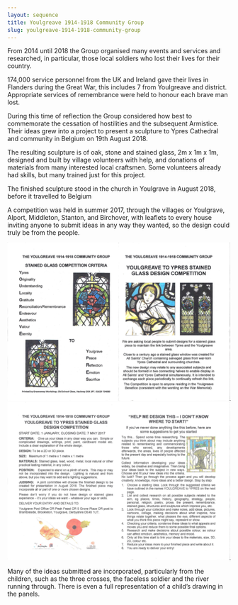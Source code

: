 ```yaml
---
layout: sequence
title: Youlgreave 1914-1918 Community Group
slug: youlgreave-1914-1918-community-group
---
```


From 2014 until 2018 the Group organised many events and services and researched, in particular, those local soldiers who lost their lives for their country.

174,000 service personnel from the UK and Ireland gave their lives in Flanders during the Great War,  this includes 7 from Youlgreave and district.
Appropriate services of remembrance were held to honour each brave man lost.

During this time of reflection the Group considered how best to commemorate the cessation of hostilities and the subsequent Armistice. Their ideas grew into a project to present a sculpture to Ypres Cathedral and community in Belgium on 19th August 2018. 

The resulting sculpture is of oak, stone and stained glass, 2m x 1m x 1m, designed and built by village volunteers with help, and donations of materials from many interested local craftsmen. Some volunteers already had skills, but many trained just for this project.

The finished sculpture stood in the church in Youlgrave in August 2018, before it travelled to Belgium

A competition was held in summer 2017, through the villages or Youlgrave, Alport, Middleton, Stanton, and Birchover, with leaflets to every house inviting anyone to submit ideas in any way they wanted, so the design could truly be from the people.

![Competion entry leaflet](/assets/images/community-group/Design-competition-leaflet-1.jpg)
![](/assets/images/community-group/Design-competition-leaflet-2.jpg)

Many of the ideas submitted are incorporated, particularly from the children, such as the three crosses, the faceless soldier and the river running through. There is even a full representation of a child’s drawing in the panels.
